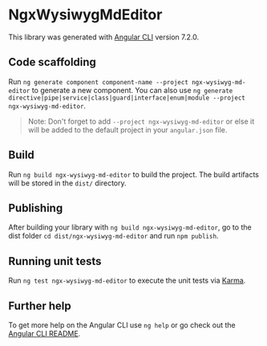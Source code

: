 # NgxWysiwygMdEditor

This library was generated with [Angular CLI](https://github.com/angular/angular-cli) version 7.2.0.

## Code scaffolding

Run `ng generate component component-name --project ngx-wysiwyg-md-editor` to generate a new component. You can also use `ng generate directive|pipe|service|class|guard|interface|enum|module --project ngx-wysiwyg-md-editor`.
> Note: Don't forget to add `--project ngx-wysiwyg-md-editor` or else it will be added to the default project in your `angular.json` file. 

## Build

Run `ng build ngx-wysiwyg-md-editor` to build the project. The build artifacts will be stored in the `dist/` directory.

## Publishing

After building your library with `ng build ngx-wysiwyg-md-editor`, go to the dist folder `cd dist/ngx-wysiwyg-md-editor` and run `npm publish`.

## Running unit tests

Run `ng test ngx-wysiwyg-md-editor` to execute the unit tests via [Karma](https://karma-runner.github.io).

## Further help

To get more help on the Angular CLI use `ng help` or go check out the [Angular CLI README](https://github.com/angular/angular-cli/blob/master/README.md).
